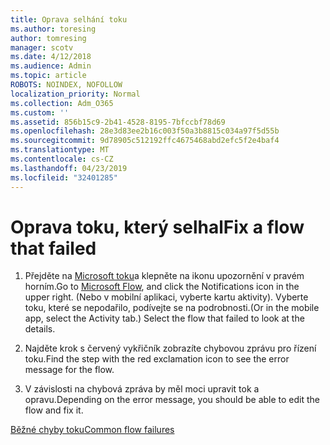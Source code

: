 ```yaml
---
title: Oprava selhání toku
ms.author: toresing
author: tomresing
manager: scotv
ms.date: 4/12/2018
ms.audience: Admin
ms.topic: article
ROBOTS: NOINDEX, NOFOLLOW
localization_priority: Normal
ms.collection: Adm_O365
ms.custom: ''
ms.assetid: 856b15c9-2b41-4528-8195-7bfccbf78d69
ms.openlocfilehash: 28e3d83ee2b16c003f50a3b8815c034a97f5d55b
ms.sourcegitcommit: 9d78905c512192ffc4675468abd2efc5f2e4baf4
ms.translationtype: MT
ms.contentlocale: cs-CZ
ms.lasthandoff: 04/23/2019
ms.locfileid: "32401285"
---
```

# <a name="fix-a-flow-that-failed"></a><span data-ttu-id="0f8a9-102">Oprava toku, který selhal</span><span class="sxs-lookup"><span data-stu-id="0f8a9-102">Fix a flow that failed</span></span>

1. <span data-ttu-id="0f8a9-103">Přejděte na [Microsoft toku](https://flow.microsoft.com/)a klepněte na ikonu upozornění v pravém horním.</span><span class="sxs-lookup"><span data-stu-id="0f8a9-103">Go to [Microsoft Flow](https://flow.microsoft.com/), and click the Notifications icon in the upper right.</span></span> <span data-ttu-id="0f8a9-104">(Nebo v mobilní aplikaci, vyberte kartu aktivity). Vyberte toku, které se nepodařilo, podívejte se na podrobnosti.</span><span class="sxs-lookup"><span data-stu-id="0f8a9-104">(Or in the mobile app, select the Activity tab.) Select the flow that failed to look at the details.</span></span>
    
2. <span data-ttu-id="0f8a9-105">Najděte krok s červený vykřičník zobrazíte chybovou zprávu pro řízení toku.</span><span class="sxs-lookup"><span data-stu-id="0f8a9-105">Find the step with the red exclamation icon to see the error message for the flow.</span></span>
    
3. <span data-ttu-id="0f8a9-106">V závislosti na chybová zpráva by měl moci upravit tok a opravu.</span><span class="sxs-lookup"><span data-stu-id="0f8a9-106">Depending on the error message, you should be able to edit the flow and fix it.</span></span> 
    
[<span data-ttu-id="0f8a9-107">Běžné chyby toku</span><span class="sxs-lookup"><span data-stu-id="0f8a9-107">Common flow failures</span></span>](https://go.microsoft.com/fwlink/?linkid=872110)
  

